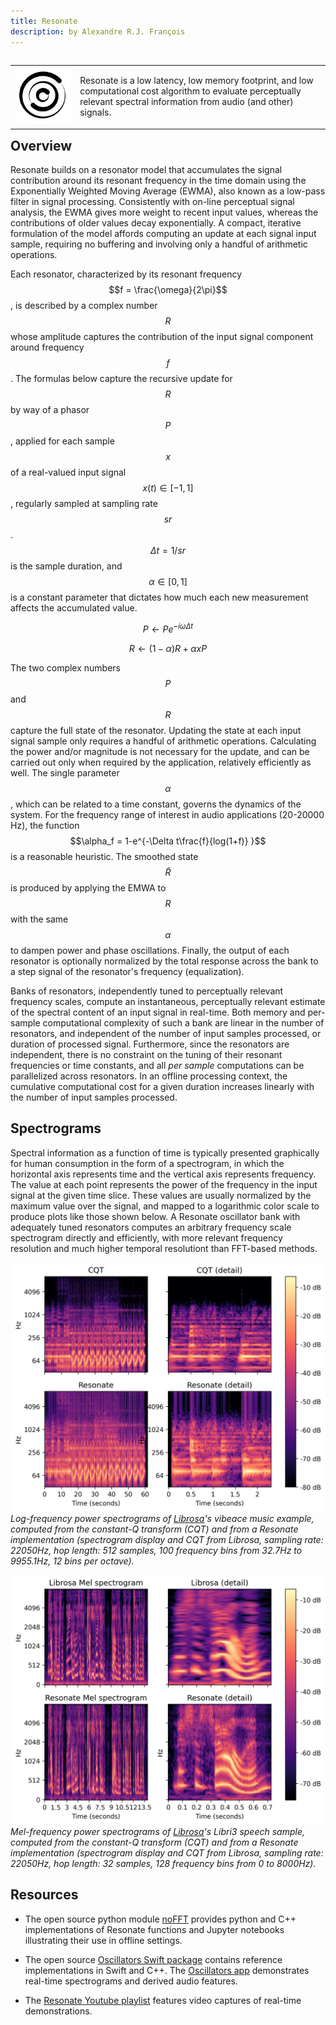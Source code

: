 ```yaml
---
title: Resonate
description: by Alexandre R.J. François
---
```


<table align="left" cellpadding="0" cellspacing="0" style="margin-left: auto; margin-right: auto; text-align: left;"><tr><td>
<img src="assets/images/resonate.png" alt="Resonate" width="320"/>

</td>
<td>

Resonate is a low latency, low memory footprint, and low computational cost algorithm to evaluate perceptually relevant spectral information from audio (and other) signals.

</td></tr></table>

## Overview

Resonate builds on a resonator model that accumulates the signal contribution around its resonant frequency in the time domain using the Exponentially Weighted Moving Average (EWMA), also known as a low-pass filter in signal processing. Consistently with on-line perceptual signal analysis, the EWMA gives more weight to recent input values, whereas the contributions of older values decay exponentially.
A compact, iterative formulation of the model affords computing an update at each signal input sample, requiring no buffering and involving only a handful of arithmetic operations.

Each resonator, characterized by its resonant frequency $$f = \frac{\omega}{2\pi}$$, is described by a complex number $$R$$ whose amplitude captures the contribution of the input signal component around frequency $$f$$.
The formulas below capture the recursive update for $$R$$ by way of a phasor $$P$$, applied for each sample $$x$$ of a real-valued input signal $$x(t) \in [-1,1]$$, regularly sampled at sampling rate $$sr$$. $$\Delta t=1/sr$$ is the sample duration, and $$\alpha \in [0,1]$$ is a constant parameter that dictates how much each new measurement affects the accumulated value.
 
$$P \leftarrow P e^{-i \omega \Delta t}$$

$$R \leftarrow (1-\alpha) R + \alpha x P$$


The two complex numbers $$P$$ and $$R$$ capture the full state of the resonator. Updating the state at each input signal sample only requires a handful of arithmetic operations. Calculating the power and/or magnitude is not necessary for the update, and can be carried out only when required by the application, relatively efficiently as well.
The single parameter $$\alpha$$, which can be related to a time constant, governs the dynamics of the system. For the frequency range of interest in audio applications (20-20000 Hz), the function $$\alpha_f = 1-e^{-\Delta t\frac{f}{log(1+f)} }$$ is a reasonable heuristic.
The smoothed state $$\tilde{R}$$ is produced by applying the EMWA to $$R$$ with the same $$\alpha$$ to dampen power and phase oscillations.
Finally, the output of each resonator is optionally normalized by the total response across the bank to a step signal of the resonator's frequency (equalization).
 
Banks of resonators, independently tuned to perceptually relevant frequency scales, compute an instantaneous, perceptually relevant estimate of the spectral content of an input signal in real-time.
Both memory and per-sample computational complexity of such a bank are linear in the number of resonators, and independent of the number of input samples processed, or duration of processed signal.
Furthermore, since the resonators are independent, there is no constraint on the tuning of their resonant frequencies or time constants, and all _per sample_ computations can be parallelized across resonators.
In an offline processing context, the cumulative computational cost for a given duration increases linearly with the number of input samples processed.

## Spectrograms

Spectral information as a function of time is typically presented graphically for human consumption in the form of a spectrogram, in which the horizontal axis represents time and the vertical axis represents frequency. The value at each point represents the power of the frequency in the input signal at the given time slice. These values are usually normalized by the maximum value over the signal, and mapped to a logarithmic color scale to produce plots like those shown below.
A Resonate oscillator bank with adequately tuned resonators computes an arbitrary frequency scale spectrogram directly and efficiently, with more relevant frequency resolution and much higher temporal resolutiont than FFT-based methods.


<p>
    <img src="assets/images/log-spectrograms.png" alt="Log-frequency scale spectrograms"/>
    <em>Log-frequency power spectrograms of <a href="https://librosa.org">Librosa</a>'s vibeace music example, computed from the constant-Q transform (CQT) and from a Resonate implementation (spectrogram display and CQT from Librosa, sampling rate: 22050Hz, hop length: 512 samples, 100 frequency bins from 32.7Hz to 9955.1Hz, 12 bins per octave).</em>
</p>

<p>
    <img src="assets/images/mel-spectrograms.png" alt="Mel-frequency scale spectrograms"/>
    <em>Mel-frequency power spectrograms of <a href="https://librosa.org">Librosa</a>'s Libri3 speech sample, computed from the constant-Q transform (CQT) and from a Resonate implementation (spectrogram display and CQT from Librosa, sampling rate: 22050Hz, hop length: 32 samples, 128 frequency bins from 0 to 8000Hz).</em>
</p>


## Resources

- The open source python module [noFFT](https://github.com/alexandrefrancois/noFFT) provides python and C++ implementations of Resonate functions and Jupyter notebooks illustrating their use in offline settings.

- The open source [Oscillators Swift package](https://github.com/alexandrefrancois/Oscillators) contains reference implementations in Swift and C++.
The [Oscillators app](https://alexandrefrancois.org/Oscillators/) demonstrates real-time spectrograms and derived audio features.

- The [Resonate Youtube playlist](https://www.youtube.com/playlist?list=PLVcB_ABiKC_cbemxXUUJXHAQsHEHxPOP1) features video captures of real-time demonstrations.
